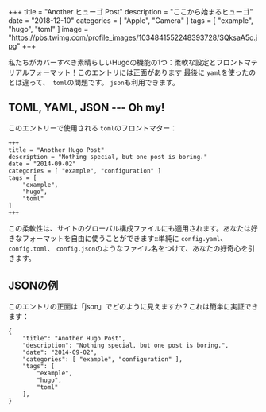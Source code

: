 +++
title = "Another ヒューゴ Post"
description = "ここから始まるヒューゴ"
date = "2018-12-10"
categories = [ "Apple", "Camera" ]
tags = [
    "example",
    "hugo",
    "toml"
]
image = "https://pbs.twimg.com/profile_images/1034841552248393728/SQksaA5o.jpg"
+++

私たちがカバーすべき素晴らしいHugoの機能の1つ：柔軟な設定とフロントマテリアルフォーマット！このエントリには正面があります
最後に `yaml`を使ったのとは違って、` toml`の問題です。 `json`も利用できます。

<!--more-->

TOML, YAML, JSON --- Oh my!
-------------------------

このエントリーで使用される `toml`のフロントマター：

```
+++
title = "Another Hugo Post"
description = "Nothing special, but one post is boring."
date = "2014-09-02"
categories = [ "example", "configuration" ]
tags = [
    "example",
    "hugo",
    "toml"
]
+++
```

この柔軟性は、サイトのグローバル構成ファイルにも適用されます。あなたは好きなフォーマットを自由に使うことができます::単純に
`config.yaml`、` config.toml`、 `config.json`のようなファイル名をつけて、あなたの好奇心を引きます。

JSONの例
------------

このエントリの正面は「json」でどのように見えますか？これは簡単に実証できます：

```
{
    "title": "Another Hugo Post",
    "description": "Nothing special, but one post is boring.",
    "date": "2014-09-02",
    "categories": [ "example", "configuration" ],
    "tags": [
        "example",
        "hugo",
        "toml"
    ],
}
```
